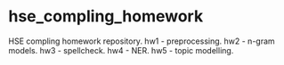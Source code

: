 # hse_compling_homework
HSE compling homework repository.
hw1 - preprocessing.
hw2 - n-gram models.
hw3 - spellcheck.
hw4 - NER.
hw5 - topic modelling.
